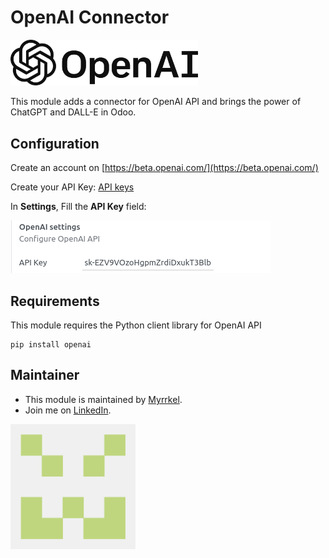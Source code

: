 OpenAI Connector
=================

<img src="./static/img/openai_logo.svg" alt="OpenAI Logo" style="width:300px;"/>

This module adds a connector for OpenAI API and brings the power of ChatGPT and DALL-E in Odoo.

## Configuration

Create an account on [https://beta.openai.com/](https://beta.openai.com/)

Create your API Key: [API keys](https://beta.openai.com/account/api-keys)

In **Settings**, Fill the **API Key** field:

![image](./static/img/settings.png)


## Requirements

This module requires the Python client library for OpenAI API

    pip install openai

## Maintainer

* This module is maintained by [Myrrkel](https://github.com/myrrkel). 
* Join me on [LinkedIn](https://www.linkedin.com/in/michel-perrocheau-ba17a4122). 

[<img src="./static/description/logo.png" style="width:200px;"/>](https://github.com/myrrkel)



